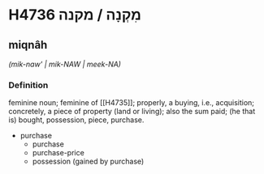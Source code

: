 # H4736 מִקְנָה / מקנה

## miqnâh

_(mik-naw' | mik-NAW | meek-NA)_

### Definition

feminine noun; feminine of [[H4735]]; properly, a buying, i.e., acquisition; concretely, a piece of property (land or living); also the sum paid; (he that is) bought, possession, piece, purchase.

- purchase
    - purchase
    - purchase-price
    - possession (gained by purchase)
